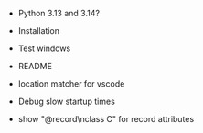 * Python 3.13 and 3.14?
* Installation
* Test windows
* README
* location matcher for vscode

* Debug slow startup times
* show "@record\nclass C" for record attributes

